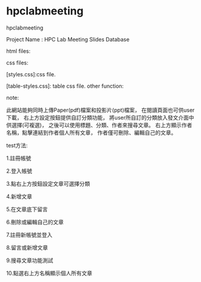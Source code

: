 # hpclabmeeting
hpclabmeeting

Project Name : HPC Lab Meeting Slides Database

html files:

[index.php]: 首頁，顯示所有文章、日期、回覆次數

[connMysql.php]:MySQL帳號登入，Table創建

[create.php]:註冊帳號頁面

[delete.php]:僅限刪除登入帳戶的所發的文章

[edit.php]:僅限編輯登入帳戶所發的文章

[login.php]:登入畫面

[logout.php]:登出功能

[post.php]:發文功能(title、分類、content、檔案上傳)

[post_edit.php]:更新發文上傳資料庫之php程式

[post_upload.php]:首次發文上傳資料庫之php程式

[read.php]:文章頁面、提供下載、留言板
css files:

[styles.css]:css file.

[table-styles.css]: table css file.
other function:

[downloadfile.php]:下載上傳之檔案功能

[search.php]:搜尋文章功能(可搜尋標題、作者、分類)

[setting.php]:自訂分類功能

[setting-delete.php]:分類刪除功能

[setting-update.php]:分類修改功能
note:

此網站能夠同時上傳Paper(pdf)檔案和投影片(ppt)檔案， 在閱讀頁面也可供user下載， 右上方設定按鈕提供自訂分類功能， 將user所自訂的分類放入發文介面中供選擇(可複選)， 之後可以使用標題、分類、作者來搜尋文章。 右上方顯示作者名稱，點擊連結到作者個人所有文章， 作者僅可刪除、編輯自己的文章。

test方法:

1.註冊帳號

2.登入帳號

3.點右上方按鈕設定文章可選擇分類

4.新增文章

5.在文章底下留言

6.刪除或編輯自己的文章

7.註冊新帳號並登入

8.留言或新增文章

9.搜尋文章功能測試

10.點選右上方名稱顯示個人所有文章